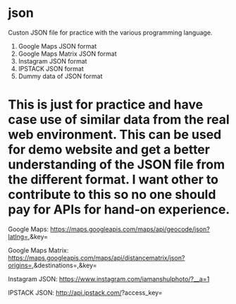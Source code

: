 # json
Custon JSON file for practice with the various programming language.
1) Google Maps JSON format
2) Google Maps Matrix JSON format
3) Instagram JSON format
4) IPSTACK JSON format
5) Dummy data of JSON format


# This is just for practice and have case use of similar data from the real web environment. This can be used for demo website and get a better understanding of the JSON file from the different format. I want other to contribute to this so no one should pay for APIs for hand-on experience.

Google Maps: https://maps.googleapis.com/maps/api/geocode/json?latlng=<YOUR CURRENT LATITUDE>,<YOUR CURRENT LONGITUDE>&key=<PUT API KEY HERE>
  
Google Maps Matrix: https://maps.googleapis.com/maps/api/distancematrix/json?origins=<PUT ORIGIN LATITUDE>,<PUT ORIGIN LONGITUDE>&destinations=<PUT DESTINATION LATITUDE>,<PUT DESTINATION LONGITUDE>&key=<PUT API KEY HERE>
  
Instagram JSON: https://www.instagram.com/iamanshulphoto/?__a=1 
  
IPSTACK JSON: http://api.ipstack.com/<Your IP address>?access_key=<PUT ACCESS KEY HERE>
